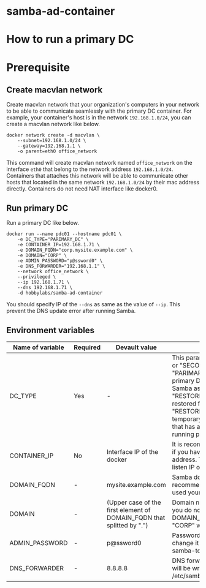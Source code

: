 # samba-ad-container

# How to run a primary DC

# Prerequisite
## Create macvlan network
Create macvlan network that your organization's computers in your network to be able to communicate seamlessly with the primary DC container.
For example, your container's host is in the network `192.168.1.0/24`, you can create a macvlan network like below.

```
docker network create -d macvlan \
    --subnet=192.168.1.0/24 \
    --gateway=192.168.1.1 \
    -o parent=eth0 office_network
```

This command will create macvlan network named `office_network` on the interface `eth0` that belong to the network address `192.168.1.0/24`.
Containers that attaches this network will be able to communicate other hosts that located in the same network `192.168.1.0/24` by their mac address directly.
Containers do not need NAT interface like docker0.

## Run primary DC
Run a primary DC like below.

```
docker run --name pdc01 --hostname pdc01 \
    -e DC_TYPE="PARIMARY_DC" \
    -e CONTAINER_IP=192.168.1.71 \
    -e DOMAIN_FQDN="corp.mysite.example.com" \
    -e DOMAIN="CORP" \
    -e ADMIN_PASSWORD="p@ssword0" \
    -e DNS_FORWARDER="192.168.1.1" \
    --network office_network \
    --privileged \
    --ip 192.168.1.71 \
    --dns 192.168.1.71 \
    -d hobbylabs/samba-ad-container
```

You should specify IP of the `--dns` as same as the value of `--ip`.
This prevent the DNS update error after running Samba.

## Environment variables
| Name of variable | Required | Devault value | Note |
| ---------------- | -------- | ------------- | ---- |
| DC_TYPE          | Yes      | -             | This parameter requires "PARIMARY_DC" or "SECONDARY_DC" or "RESTORED_DC". "PARIMARY_DC" will build a Samba as a primary DC. "SECONDARY_DC" will build a Samba as a secondary DC. "RESTORED_DC" will build a Samba that restored from backup-data. "RESTORED_DC" is useful as the temporary DC if you want to restore Samba that has a same host name that had been running previously. |
| CONTAINER_IP     | No       | Interface IP of the docker | It is recommended to specify container IP if you have multiple IPs except loopback address. This parameter will be used as a listen IP of the Samba daemon. |
| DOMAIN_FQDN | - | mysite.example.com | Samba domain FQDN. It is not required but recommended to specify it that will be used your own site. |
| DOMAIN | - | (Upper case of the first element of DOMAIN_FQDN that splitted by ".") | Domain name of your DC. For example, if you do not specify it and you specified DOMAIN_FQDN=corp.mysite.example.com, "CORP" will be used. |
| ADMIN_PASSWORD | - | p@ssword0 | Password of the Administrator. You can change it after running Samba with samba-tool command. |
| DNS_FORWARDER | - | 8.8.8.8 | DNS forwarder for the Samba. This value will be written as the "dns forwarder" in /etc/samba/smb.conf |
